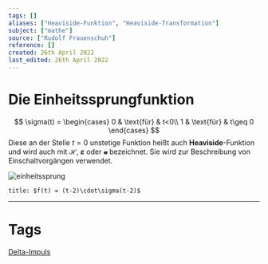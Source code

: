 ```yaml
---
tags: []
aliases: ["Heaviside-Funktion", "Heaviside-Transformation"]
subject: ["mathe"]
source: ["Rudolf Frauenschuh"]
reference: []
created: 26th April 2022
last_edited: 26th April 2022
---
```


# Die Einheitssprungfunktion
$$
\sigma(t) =
\begin{cases}
0 & \text{für} & t<0\\
1 & \text{für} & t\geq 0
\end{cases}
$$
Diese an der Stelle $t=0$ unstetige Funktion heißt auch **Heaviside**-Funktion und wird auch mit **$\mathscr{H}$**, **$\varepsilon$** oder **$\mathcal{u}$** bezeichnet. Sie wird zur Beschreibung von Einschaltvorgängen verwendet.

![einheitssprung](einheitssprung.png)
``` ad-example 
title: $f(t) = (t-2)\cdot\sigma(t-2)$

```



---
# Tags
[Delta-Impuls](Delta-Impuls.md)